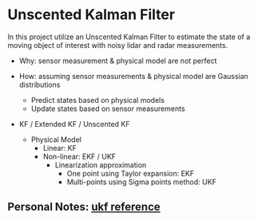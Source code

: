 # Unscented Kalman Filter 

In this project utilize an Unscented Kalman Filter to estimate the state of a moving object of interest with noisy lidar and radar measurements. 

* Why: sensor measurement & physical model are not perfect

* How: assuming sensor measurements & physical model are Gaussian distributions
     * Predict states based on physical models
     * Update states based on sensor measurements 
* KF / Extended KF / Unscented KF
  * Physical Model
    * Linear: KF
    * Non-linear: EKF / UKF
      * Linearization approximation
        * One point using Taylor expansion: EKF
        * Multi-points using Sigma points method: UKF 
        
 ## Personal Notes: [ukf reference](https://github.com/jwangjie/SDC-Unscented-Kalman-Filter/blob/master/ukf%20reference.pdf)







